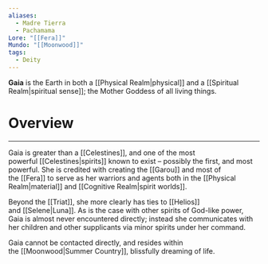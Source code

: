 ```yaml
---
aliases:
  - Madre Tierra
  - Pachamama
Lore: "[[Fera]]"
Mundo: "[[Moonwood]]"
tags:
  - Deity
---
```

**Gaia** is the Earth in both a [[Physical Realm|physical]] and a [[Spiritual Realm|spiritual sense]]; the Mother Goddess of all living things.
# Overview
---
Gaia is greater than a [[Celestines]], and one of the most powerful [[Celestines|spirits]] known to exist – possibly the first, and most powerful. She is credited with creating the [[Garou]] and most of the [[Fera]] to serve as her warriors and agents both in the [[Physical Realm|material]] and [[Cognitive Realm|spirit worlds]].

Beyond the [[Triat]], she more clearly has ties to [[Helios]] and [[Selene|Luna]]. As is the case with other spirits of God-like power, Gaia is almost never encountered directly; instead she communicates with her children and other supplicants via minor spirits under her command.

Gaia cannot be contacted directly, and resides within the [[Moonwood|Summer Country]], blissfully dreaming of life.